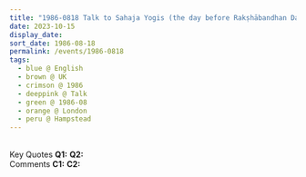 ```yaml
---
title: "1986-0818 Talk to Sahaja Yogis (the day before Rakṣhābandhan Day), Room, Āśhram, Hampstead, London, UK"
date: 2023-10-15
display_date: 
sort_date: 1986-08-18
permalink: /events/1986-0818
tags:
  - blue @ English
  - brown @ UK
  - crimson @ 1986
  - deeppink @ Talk
  - green @ 1986-08
  - orange @ London
  - peru @ Hampstead
---
```


<br>

<wave-list>
  <list-title color="DarkSeaGreen" width="55">Key Quotes</list-title>
  <list-item color="BlanchedAlmond" width="280"><b>Q1:</b> <i></i></list-item>
  <list-item color="Lavender" width="280"><b>Q2:</b> <i></i></list-item>
</wave-list>

<br>

<wave-list>
  <list-title color="DarkSeaGreen" width="55">Comments</list-title>
  <list-item color="BlanchedAlmond" width="280"><b>C1:</b> <i></i></list-item>
  <list-item color="Lavender" width="280"><b>C2:</b> <i></i></list-item>
</wave-list>
